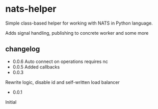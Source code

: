 # nats-helper
Simple class-based helper for working with NATS in Python language.

Adds signal handling, publishing to concrete worker and some more

## changelog
- 0.0.6 Auto connect on operations requires nc
- 0.0.5 Added callbacks
- 0.0.3 

Rewrite logic, disable id and self-written load balancer

- 0.0.1 

Initial